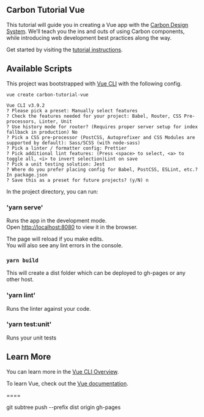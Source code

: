 ## Carbon Tutorial Vue

This tutorial will guide you in creating a Vue app with the [Carbon Design System](https://www.carbondesignsystem.com/). We’ll teach you the ins and outs of using Carbon components, while introducing web development best practices along the way.

Get started by visiting the [tutorial instructions](./docs/overview).

## Available Scripts

This project was bootstrapped with [Vue CLI](https://cli.vuejs.org/) with the following config.

```
vue create carbon-tutorial-vue

Vue CLI v3.9.2
? Please pick a preset: Manually select features
? Check the features needed for your project: Babel, Router, CSS Pre-processors, Linter, Unit
? Use history mode for router? (Requires proper server setup for index fallback in production) No
? Pick a CSS pre-processor (PostCSS, Autoprefixer and CSS Modules are supported by default): Sass/SCSS (with node-sass)
? Pick a linter / formatter config: Prettier
? Pick additional lint features: (Press <space> to select, <a> to toggle all, <i> to invert selection)Lint on save
? Pick a unit testing solution: Jest
? Where do you prefer placing config for Babel, PostCSS, ESLint, etc.? In package.json
? Save this as a preset for future projects? (y/N) n
```

In the project directory, you can run:

### 'yarn serve'

Runs the app in the development mode.<br>
Open [http://localhost:8080](http://localhost:8080) to view it in the browser.

The page will reload if you make edits.<br>
You will also see any lint errors in the console.

### `yarn build`

This will create a dist folder which can be deployed to gh-pages or any other host.

### 'yarn lint'

Runs the linter against your code.

### 'yarn test:unit'

Runs your unit tests

## Learn More

You can learn more in the [Vue CLI Overview](https://cli.vuejs.org/guide).
 
To learn Vue, check out the [Vue documentation](https://vuejs.org/).




====

git subtree push --prefix dist origin gh-pages